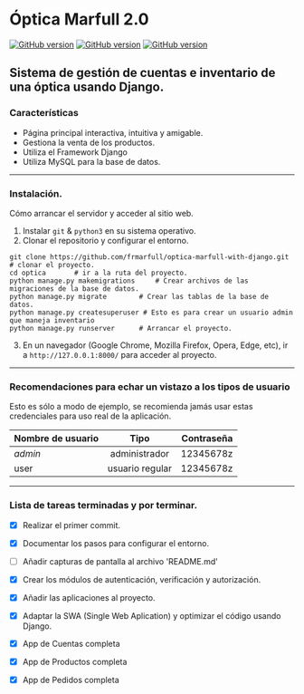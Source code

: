 # Óptica Marfull 2.0
[![GitHub version](https://img.shields.io/badge/version-0.1-red.svg)](https://github.com/frmarfull/optica-marfull-with-django)
[![GitHub version](https://img.shields.io/badge/Django-3.1-green.svg)](https://github.com/frmarfull/optica-marfull-with-django)
[![GitHub version](https://img.shields.io/badge/Python-3.7-blue.svg)](https://github.com/frmarfull/optica-marfull-with-django)

Sistema de gestión de cuentas e inventario de una óptica usando Django.
------------
### Características

- Página principal interactiva, intuitiva y amigable.
- Gestiona la venta de los productos.
- Utiliza el Framework Django
- Utiliza MySQL para la base de datos.

------------
### Instalación.
Cómo arrancar el servidor y acceder al sitio web.
                
1. Instalar `git` & `python3` en su sistema operativo.
2. Clonar el repositorio y configurar el entorno.
```
git clone https://github.com/frmarfull/optica-marfull-with-django.git		# clonar el proyecto.
cd optica		# ir a la ruta del proyecto.
python manage.py makemigrations		# Crear archivos de las migraciones de la base de datos.
python manage.py migrate		# Crear las tablas de la base de datos.
python manage.py createsuperuser # Esto es para crear un usuario admin que maneja inventario
python manage.py runserver		# Arrancar el proyecto.
```
3. En un navegador (Google Chrome, Mozilla Firefox, Opera, Edge, etc), ir a `http://127.0.0.1:8000/` para acceder al proyecto.



------------
### Recomendaciones para echar un vistazo a los tipos de usuario
Esto es sólo a modo de ejemplo, se recomienda jamás usar estas credenciales para uso real de la aplicación.

| Nombre de usuario | Tipo | Contraseña |
| :---         |     :---:      |          ---: |
| *admin*   | administrador     | 12345678z    |
| user     | usuario regular       | 12345678z      |
                
------------
### Lista de tareas terminadas y por terminar.

- [x] Realizar el primer commit.
- [x] Documentar los pasos para configurar el entorno.
- [ ] Añadir capturas de pantalla al archivo 'README.md'
- [x] Crear los módulos de autenticación, verificación y autorización.
- [x] Añadir las aplicaciones al proyecto.
- [x] Adaptar la SWA (Single Web Aplication) y optimizar el código usando Django.
- [x] App de Cuentas completa
- [x] App de Productos completa
- [x] App de Pedidos completa

